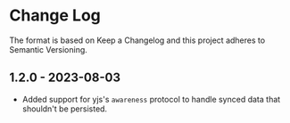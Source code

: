 # Change Log

The format is based on Keep a Changelog and this project adheres to Semantic Versioning.

## 1.2.0 - 2023-08-03

- Added support for yjs's `awareness` protocol to handle synced data that shouldn't be persisted.
